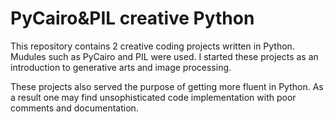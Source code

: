 # PyCairo&PIL creative Python

This repository contains 2 creative coding projects written in Python. Mudules such as PyCairo and PIL were used. I started these projects as an introduction to generative arts and image processing.

These projects also served the purpose of getting more fluent in Python. As a result one may find unsophisticated code implementation with poor comments and documentation.
